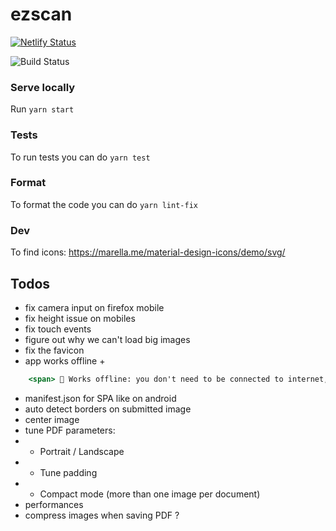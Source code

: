 # ezscan

[![Netlify Status](https://api.netlify.com/api/v1/badges/50a74bb9-f1a7-4b41-b9a2-5c8f6fafda8d/deploy-status)](https://app.netlify.com/sites/ezscan/deploys)

![Build Status](https://github.com/sfluor/ezscan/workflows/Node%20CI/badge.svg?branch=master)


### Serve locally

Run `yarn start`

### Tests

To run tests you can do `yarn test`

### Format

To format the code you can do `yarn lint-fix`

### Dev

To find icons: https://marella.me/material-design-icons/demo/svg/

## Todos

- fix camera input on firefox mobile
- fix height issue on mobiles
- fix touch events
- figure out why we can't load big images
- fix the favicon
- app works offline + 
```jsx
    <span> 📶 Works offline: you don't need to be connected to internet, once you visited the website once you can keep using the app.</span>
```
- manifest.json for SPA like on android
- auto detect borders on submitted image
- center image
- tune PDF parameters:
- - Portrait / Landscape
- - Tune padding
- - Compact mode (more than one image per document)
- performances
- compress images when saving PDF ?
